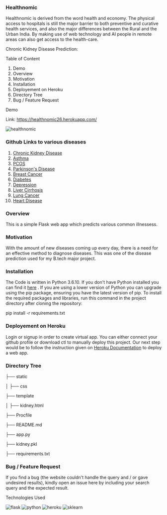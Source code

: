 ### Healthnomic 
Healthnomic is derived from the word health and economy.  The physical access to hospitals is still the major barrier to both preventive and curative health services, and also the major differences between the Rural and the Urban India. By making use of web technology and AI people in remote areas can also get access to the health-care.

Chronic Kidney Disease Prediction:

Table of Content
1. Demo
2. Overview
3. Motivation
4. Installation
5. Deployement on Heroku
6. Directory Tree
7. Bug / Feature Request

Demo

Link: https://healthnomic26.herokuapp.com/

![healthnomic](https://user-images.githubusercontent.com/36689965/120914042-0af4d900-c6b9-11eb-88ad-6f74e7a81525.JPG)

### Github Links to various diseases 

1. [Chronic Kidney Disease](https://github.com/NavJyo/Chronic-Kidney-Disease-prediction-using-machine-learning )
2. [Asthma](https://github.com/NavJyo/Asthma-Prediction-using-machine-learning )
3. [PCOS](https://github.com/NavJyo/PCOS-prediction-using-machine-learning ) 
4. [Parkinson's Disease](https://github.com/NavJyo/Parkinsons-disease-prediction-using-machine-learning) 
5. [Breast Cancer](https://github.com/NavJyo/Breast-Cancer-prediction-using-machine-learning) 
6. [Diabetes](https://github.com/NavJyo/Diabetes-prediction-using-machine-learning)
7. [Depression](https://github.com/NavJyo/Depression-prediction-using-Machine-learning)  
8. [Liver Cirrhosis](https://github.com/NavJyo/Liver-Cirrhosis-prediction-using-machine-learning)  
9. [Lung Cancer](https://github.com/NavJyo/Lung-Cancer-Prediction-using-machine-learning)  
10. [Heart Disease](https://github.com/NavJyo/A-flask-based-web-app-for-heart-disease-prediction)


### Overview

This is a simple Flask web app which predicts various common illnessess. 

### Motivation

With the amount of new diseases coming up every day, there is a need for an effective method to diagnose diseases.  This was one of the disease prediction used for my B.tech major project. 

### Installation

The Code is written in Python 3.6.10. If you don't have Python installed you can find it [here](https://www.python.org) . If you are using a lower version of Python you can upgrade using the pip package, ensuring you have the latest version of pip. To install the required packages and libraries, run this command in the project directory after cloning the repository:


pip install -r requirements.txt



### Deployement on Heroku

Login or signup in order to create virtual app. You can either connect your github profile or download ctl to manually deploy this project.
Our next step would be to follow the instruction given on [Heroku Documentation](https://devcenter.heroku.com/articles/getting-started-with-python)  to deploy a web app.


### Directory Tree

├── static 

 │   ├── css
 
├── template

 │   ├── kidney.html
 
├── Procfile

├── README.md

├── app.py 

├── kidney.pkl

├── requirements.txt
 

### Bug / Feature Request
If you find a bug (the website couldn't handle the query and / or gave undesired results), kindly open an issue here by including your search query and the expected result. 

Technologies Used

![flask](https://user-images.githubusercontent.com/36689965/117563372-0ab9eb80-b0c3-11eb-9a6d-52962fd46e07.png)  ![python](https://user-images.githubusercontent.com/36689965/117563454-97fd4000-b0c3-11eb-866b-3929f09b6cbc.jpg)
![heroku](https://user-images.githubusercontent.com/36689965/117563393-2ae9aa80-b0c3-11eb-9731-2c681ca645d6.png) ![sklearn](https://user-images.githubusercontent.com/36689965/117563487-e1e62600-b0c3-11eb-83bb-e6cb104408f2.png)




